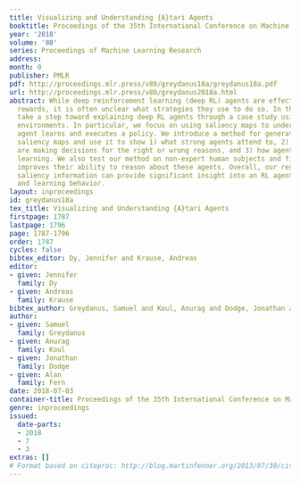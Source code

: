 ```yaml
---
title: Visualizing and Understanding {A}tari Agents
booktitle: Proceedings of the 35th International Conference on Machine Learning
year: '2018'
volume: '80'
series: Proceedings of Machine Learning Research
address: 
month: 0
publisher: PMLR
pdf: http://proceedings.mlr.press/v80/greydanus18a/greydanus18a.pdf
url: http://proceedings.mlr.press/v80/greydanus2018a.html
abstract: While deep reinforcement learning (deep RL) agents are effective at maximizing
  rewards, it is often unclear what strategies they use to do so. In this paper, we
  take a step toward explaining deep RL agents through a case study using Atari 2600
  environments. In particular, we focus on using saliency maps to understand how an
  agent learns and executes a policy. We introduce a method for generating useful
  saliency maps and use it to show 1) what strong agents attend to, 2) whether agents
  are making decisions for the right or wrong reasons, and 3) how agents evolve during
  learning. We also test our method on non-expert human subjects and find that it
  improves their ability to reason about these agents. Overall, our results show that
  saliency information can provide significant insight into an RL agent’s decisions
  and learning behavior.
layout: inproceedings
id: greydanus18a
tex_title: Visualizing and Understanding {A}tari Agents
firstpage: 1787
lastpage: 1796
page: 1787-1796
order: 1787
cycles: false
bibtex_editor: Dy, Jennifer and Krause, Andreas
editor:
- given: Jennifer
  family: Dy
- given: Andreas
  family: Krause
bibtex_author: Greydanus, Samuel and Koul, Anurag and Dodge, Jonathan and Fern, Alan
author:
- given: Samuel
  family: Greydanus
- given: Anurag
  family: Koul
- given: Jonathan
  family: Dodge
- given: Alan
  family: Fern
date: 2018-07-03
container-title: Proceedings of the 35th International Conference on Machine Learning
genre: inproceedings
issued:
  date-parts:
  - 2018
  - 7
  - 3
extras: []
# Format based on citeproc: http://blog.martinfenner.org/2013/07/30/citeproc-yaml-for-bibliographies/
---
```

